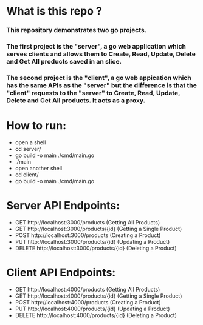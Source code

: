 # What is this repo ?

### This repository demonstrates two go projects.
### The first project is the "server", a go web application which serves clients and allows them to Create, Read, Update, Delete and Get All products saved in an slice.

### The second project is the "client", a go web appication which has the same APIs as the "server" but the difference is that the "client" requests to the "server" to Create, Read, Update, Delete and Get All products. It acts as a proxy.

# How to run:
- open a shell
- cd server/
- go build -o main ./cmd/main.go
- ./main
- open another shell
- cd client/
- go build -o main ./cmd/main.go

# Server API Endpoints:
- GET http://localhost:3000/products (Getting All Products)
- GET http://localhost:3000/products/{id} (Getting a Single Product)
- POST http://localhost:3000/products (Creating a Product)
- PUT http://localhost:3000/products/{id} (Updating a Product)
- DELETE http://localhost:3000/products/{id} (Deleting a Product)

# Client API Endpoints:
- GET http://localhost:4000/products (Getting All Products)
- GET http://localhost:4000/products/{id} (Getting a Single Product)
- POST http://localhost:4000/products (Creating a Product)
- PUT http://localhost:4000/products/{id} (Updating a Product)
- DELETE http://localhost:4000/products/{id} (Deleting a Product)